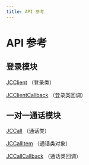 ```yaml
---
title: API 参考
---
```

# API 参考

## 登录模块

[JCClient](https://developer.juphoon.com/portal/reference/V2.1/windows/C++/html/class_j_c_client.html)
（登录类）

[JCClientCallback](https://developer.juphoon.com/portal/reference/V2.1/windows/C++/html/class_j_c_client_callback.html)
（登录类回调）

## 一对一通话模块

[JCCall](https://developer.juphoon.com/portal/reference/V2.1/windows/C++/html/class_j_c_call.html)
（通话类）

[JCCallItem](https://developer.juphoon.com/portal/reference/V2.1/windows/C++/html/class_j_c_call_item.html)
（通话类对象）

[JCCallCallback](https://developer.juphoon.com/portal/reference/V2.1/windows/C++/html/class_j_c_call_callback.html)
（通话类回调）
